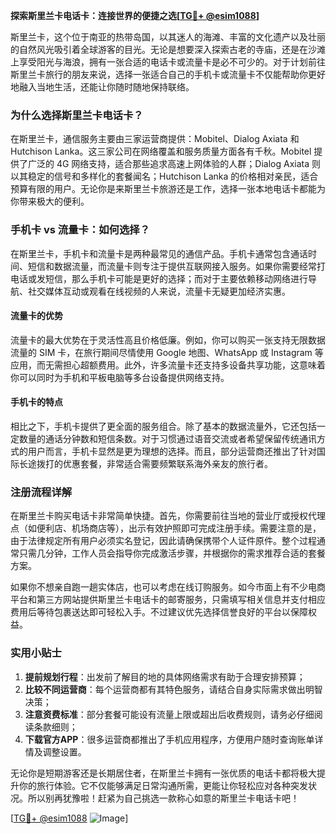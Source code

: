 **探索斯里兰卡电话卡：连接世界的便捷之选[[TG💪+ @esim1088](https://t.me/s/esim1088)]**

斯里兰卡，这个位于南亚的热带岛国，以其迷人的海滩、丰富的文化遗产以及壮丽的自然风光吸引着全球游客的目光。无论是想要深入探索古老的寺庙，还是在沙滩上享受阳光与海浪，拥有一张合适的电话卡或流量卡是必不可少的。对于计划前往斯里兰卡旅行的朋友来说，选择一张适合自己的手机卡或流量卡不仅能帮助你更好地融入当地生活，还能让你随时随地保持联络。

### **为什么选择斯里兰卡电话卡？**

在斯里兰卡，通信服务主要由三家运营商提供：Mobitel、Dialog Axiata 和 Hutchison Lanka。这三家公司在网络覆盖和服务质量方面各有千秋。Mobitel 提供了广泛的 4G 网络支持，适合那些追求高速上网体验的人群；Dialog Axiata 则以其稳定的信号和多样化的套餐闻名；Hutchison Lanka 的价格相对亲民，适合预算有限的用户。无论你是来斯里兰卡旅游还是工作，选择一张本地电话卡都能为你带来极大的便利。

### **手机卡 vs 流量卡：如何选择？**

在斯里兰卡，手机卡和流量卡是两种最常见的通信产品。手机卡通常包含通话时间、短信和数据流量，而流量卡则专注于提供互联网接入服务。如果你需要经常打电话或发短信，那么手机卡可能是更好的选择；而对于主要依赖移动网络进行导航、社交媒体互动或观看在线视频的人来说，流量卡无疑更加经济实惠。

#### **流量卡的优势**
流量卡的最大优势在于灵活性高且价格低廉。例如，你可以购买一张支持无限数据流量的 SIM 卡，在旅行期间尽情使用 Google 地图、WhatsApp 或 Instagram 等应用，而无需担心超额费用。此外，许多流量卡还支持多设备共享功能，这意味着你可以同时为手机和平板电脑等多台设备提供网络支持。

#### **手机卡的特点**
相比之下，手机卡提供了更全面的服务组合。除了基本的数据流量外，它还包括一定数量的通话分钟数和短信条数。对于习惯通过语音交流或者希望保留传统通讯方式的用户而言，手机卡显然是更为理想的选择。而且，部分运营商还推出了针对国际长途拨打的优惠套餐，非常适合需要频繁联系海外亲友的旅行者。

### **注册流程详解**

在斯里兰卡购买电话卡非常简单快捷。首先，你需要前往当地的营业厅或授权代理点（如便利店、机场商店等），出示有效护照即可完成注册手续。需要注意的是，由于法律规定所有用户必须实名登记，因此请确保携带个人证件原件。整个过程通常只需几分钟，工作人员会指导你完成激活步骤，并根据你的需求推荐合适的套餐方案。

如果你不想亲自跑一趟实体店，也可以考虑在线订购服务。如今市面上有不少电商平台和第三方网站提供斯里兰卡电话卡的邮寄服务，只需填写相关信息并支付相应费用后等待包裹送达即可轻松入手。不过建议优先选择信誉良好的平台以保障权益。

### **实用小贴士**

1. **提前规划行程**：出发前了解目的地的具体网络需求有助于合理安排预算；
2. **比较不同运营商**：每个运营商都有其特色服务，请结合自身实际需求做出明智决策；
3. **注意资费标准**：部分套餐可能设有流量上限或超出后收费规则，请务必仔细阅读条款细则；
4. **下载官方APP**：很多运营商都推出了手机应用程序，方便用户随时查询账单详情及调整设置。

无论你是短期游客还是长期居住者，在斯里兰卡拥有一张优质的电话卡都将极大提升你的旅行体验。它不仅能够满足日常沟通所需，更能让你轻松应对各种突发状况。所以别再犹豫啦！赶紧为自己挑选一款称心如意的斯里兰卡电话卡吧！

[[TG💪+ @esim1088](https://t.me/s/esim1088) ![Image](https://i.postimg.cc/4NQfJmqS/Snipaste-2025-05-13-00-14-12.png)]